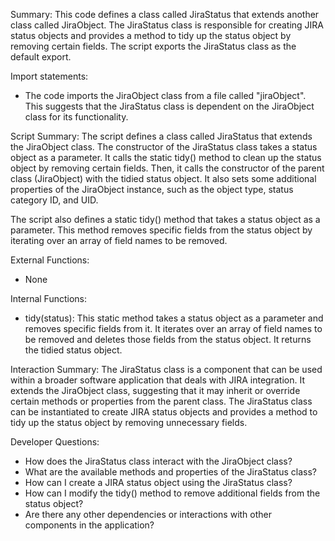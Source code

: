 Summary:
This code defines a class called JiraStatus that extends another class called JiraObject. The JiraStatus class is responsible for creating JIRA status objects and provides a method to tidy up the status object by removing certain fields. The script exports the JiraStatus class as the default export.

Import statements:
- The code imports the JiraObject class from a file called "jiraObject". This suggests that the JiraStatus class is dependent on the JiraObject class for its functionality.

Script Summary:
The script defines a class called JiraStatus that extends the JiraObject class. The constructor of the JiraStatus class takes a status object as a parameter. It calls the static tidy() method to clean up the status object by removing certain fields. Then, it calls the constructor of the parent class (JiraObject) with the tidied status object. It also sets some additional properties of the JiraObject instance, such as the object type, status category ID, and UID.

The script also defines a static tidy() method that takes a status object as a parameter. This method removes specific fields from the status object by iterating over an array of field names to be removed.

External Functions:
- None

Internal Functions:
- tidy(status): This static method takes a status object as a parameter and removes specific fields from it. It iterates over an array of field names to be removed and deletes those fields from the status object. It returns the tidied status object.

Interaction Summary:
The JiraStatus class is a component that can be used within a broader software application that deals with JIRA integration. It extends the JiraObject class, suggesting that it may inherit or override certain methods or properties from the parent class. The JiraStatus class can be instantiated to create JIRA status objects and provides a method to tidy up the status object by removing unnecessary fields.

Developer Questions:
- How does the JiraStatus class interact with the JiraObject class?
- What are the available methods and properties of the JiraStatus class?
- How can I create a JIRA status object using the JiraStatus class?
- How can I modify the tidy() method to remove additional fields from the status object?
- Are there any other dependencies or interactions with other components in the application?